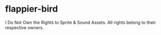 # flappier-bird
I Do Not Own the Rights to Sprite & Sound Assets. All rights belong to their respective owners.
